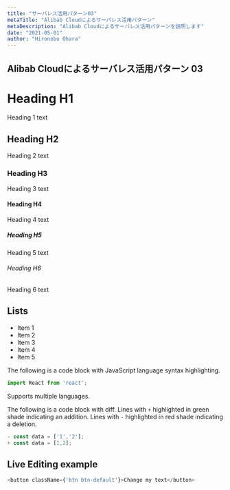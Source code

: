 ```yaml
---
title: "サーバレス活用パターン03"
metaTitle: "Alibab Cloudによるサーバレス活用パターン"
metaDescription: "Alibab Cloudによるサーバレス活用パターンを説明します"
date: "2021-05-01"
author: "Hironobu Ohara"
---
```


## Alibab Cloudによるサーバレス活用パターン 03


# Heading H1
Heading 1 text

## Heading H2
Heading 2 text

### Heading H3
Heading 3 text

#### Heading H4
Heading 4 text

##### Heading H5
Heading 5 text

###### Heading H6
Heading 6 text

## Lists
- Item 1
- Item 2
- Item 3
- Item 4
- Item 5

The following is a code block with JavaScript language syntax highlighting.

```javascript
import React from 'react';
```

Supports multiple languages.

The following is a code block with diff. Lines with `+` highlighted in green shade indicating an addition. Lines with `-` highlighted in red shade indicating a deletion.

```javascript
- const data = ['1','2'];
+ const data = [1,2];
```

## Live Editing example

```javascript react-live=true
<button className={'btn btn-default'}>Change my text</button>
```



